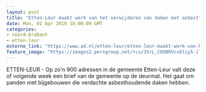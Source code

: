 ```yaml
---
layout: post
title: "Etten-Leur maakt werk van het verwijderen van daken met asbest"
date: Mon, 01 Apr 2019 18:00:00 GMT
categories: 
- noord-brabant 
- etten-leur 
externe_link: "https://www.ad.nl/etten-leur/etten-leur-maakt-werk-van-het-verwijderen-van-daken-met-asbest~a69b43da/"
feature_image: "https://images2.persgroep.net/rcs/3SrL_COXBRVcvbliy5-iT1FnGWY/diocontent/144290436/_fitwidth/400/?appId=21791a8992982cd8da851550a453bd7f&quality=0.7"
---
```


ETTEN-LEUR - Op zo'n 900 adressen in de gemeente Etten-Leur valt deze of volgende week een brief van de gemeente op de deurmat. Het gaat om panden met bijgebouwen die verdachte asbesthoudende daken hebben.
